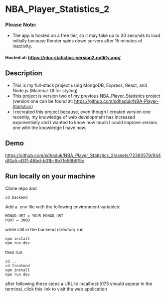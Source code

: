 # NBA_Player_Statistics_2
### Please Note: 
* The app is hosted on a free tier, so it may take up to 30 seconds to load initially because Render spins down servers after 15 minutes of inactivity.
#### Hosted at: https://nba-statistics-version2.netlify.app/


## Description
* This is my full-stack project using MongoDB, Express, React, and Node.js (Material-UI for styling)
* This project is version two of my previous NBA_Player_Statistics project (version one can be found at: https://github.com/sdhaduk/NBA-Player-Statistics)
* I recreated this project because, even though I created version one recently, my knowledge of web development has increased exponentially and I wanted to know how much I could improve version one with the knowledge I have now.
  
## Demo
https://github.com/sdhaduk/NBA_Player_Statistics_2/assets/72360579/944df0a5-d31f-46bd-b01b-8b71e56b9f5c

## Run locally on your machine
Clone repo and
  
```cd backend```
 
Add a .env file with the following environment variables: 
  
```env
MONGO_URI = YOUR MONGO_URI
PORT = 3000
```

while still in the backend directory run

```
npm install
npm run dev
```

then run

```
cd ..
cd frontend
npm install
npm run dev
```

after following these steps a URL to localhost:5173 should appear in the terminal, click this link to visit the web application






